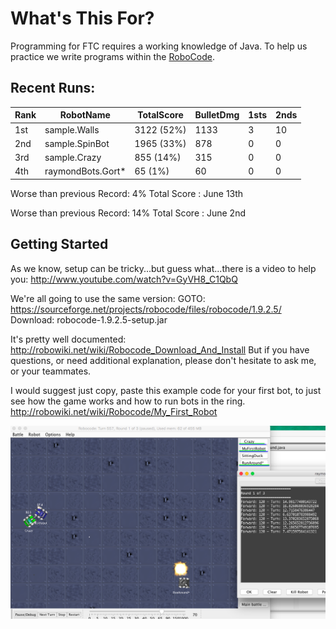 # What's This For?

Programming for FTC requires a working knowledge of Java. To help us practice we write programs within the [RoboCode](robocode.sourceforge.net).
 
## Recent Runs:

Rank | RobotName | TotalScore | BulletDmg | 1sts | 2nds
--- | --- | --- | --- | --- | ---
1st|sample.Walls|3122 (52%)|1133|3|10
2nd|sample.SpinBot|1965 (33%)|878|0|0
3rd|sample.Crazy|855 (14%)|315|0|0
4th|raymondBots.Gort*|65 (1%)|60|0|0


 Worse than previous Record: 4% Total Score : June 13th
 
 Worse than previous Record: 14% Total Score : June 2nd
  
## Getting Started
As we know, setup can be tricky...but guess what...there is a video to help you:
http://www.youtube.com/watch?v=GyVH8_C1QbQ 


We're all going to use the same version:
 GOTO: https://sourceforge.net/projects/robocode/files/robocode/1.9.2.5/
 Download: robocode-1.9.2.5-setup.jar


It's pretty well documented: 
http://robowiki.net/wiki/Robocode_Download_And_Install
But if you have questions, or need additional explanation, please don't hesitate to ask me, or your teammates.


I would suggest just copy, paste this example code for your first bot, to just see how the game works and how to run bots in the ring.
http://robowiki.net/wiki/Robocode/My_First_Robot



<img src="firstSnapshot.png">